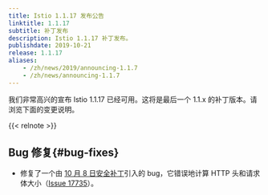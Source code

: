 ```yaml
---
title: Istio 1.1.17 发布公告
linktitle: 1.1.17
subtitle: 补丁发布
description: Istio 1.1.17 补丁发布。
publishdate: 2019-10-21
release: 1.1.17
aliases:
    - /zh/news/2019/announcing-1.1.7
    - /zh/news/announcing-1.1.7
---
```


我们非常高兴的宣布 Istio 1.1.17 已经可用。这将是最后一个 1.1.x 的补丁版本。请浏览下面的变更说明。

{{< relnote >}}

## Bug 修复{#bug-fixes}

- 修复了一个由 [10 月 8 日安全补丁](/zh/news/security/istio-security-2019-005)引入的 bug，它错误地计算 HTTP 头和请求体大小（[Issue 17735](https://github.com/istio/istio/issues/17735)）。
